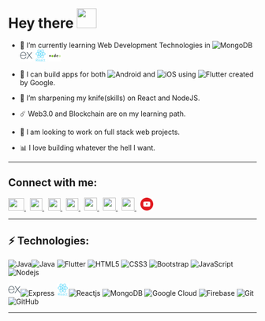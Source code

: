 <h1 align="left">Hey there <img src="https://user-images.githubusercontent.com/64174995/139855608-7ac5f1a6-62ee-4b85-b990-1d7eed65ffda.gif" width="40px" height ="40px"/></h1> 

- 🌱 I’m currently learning Web Development Technologies in <img src="https://github.com/mongodb-js/leaf/blob/master/dist/mongodb-leaf_32x32.png" alt="MongoDB" width="25" height="25" /><img src="https://github.com/Berkmann18/Berkmann18/blob/master/assets/express.svg" alt="Express" width="25" height="25" /> <img src="https://raw.githubusercontent.com/devicons/devicon/master/icons/react/react-original-wordmark.svg" alt="react" width="25" height="25" /> <img src="https://raw.githubusercontent.com/devicons/devicon/master/icons/nodejs/nodejs-original-wordmark.svg" alt="nodejs" width="25" height="25" />

- 🍃 I can build apps for both <img src="https://edent.github.io/SuperTinyIcons/images/svg/android.svg" alt="Android" width="25" height="25" /> and  <img src="https://edent.github.io/SuperTinyIcons/images/svg/apple.svg" alt="iOS" width="25" height="25" />  using <img src="https://edent.github.io/SuperTinyIcons/images/svg/flutter.svg" alt="Flutter" width="25" height="25" /> created by Google.

- 🔭 I’m sharpening my knife(skills) on React and NodeJS.

- ☄️ Web3.0 and Blockchain are on my learning path.

-  🤖 I am looking to work on full stack web projects.

- :bar_chart: I love building whatever the hell I want.

<!-- <hr>

<p> 
📫  Born in Odisha, India <img src="https://github.com/stevenrskelton/flag-icon/blob/master/svg/country-squared/in.svg" width="13"/>
<br>
📌  Living in Berhampur, India <img src="https://github.com/stevenrskelton/flag-icon/blob/master/svg/country-squared/in.svg" width="13"/>
</p> -->

<hr>

## Connect with me:
<!--  linkedin -->
<a href="https://www.linkedin.com/in/anshumanbisoyi/">
<img src="https://user-images.githubusercontent.com/64174995/174016258-b0200beb-2d4e-4ae9-aaef-343e093dd156.png" width="32px" height ="25px"/>
</a>
&nbsp;
<!--  Twitter -->
<a href="https://www.twitter.com/@anshumanbisoyi/">
 <img src="https://raw.githubusercontent.com/rahuldkjain/github-profile-readme-generator/master/src/images/icons/Social/twitter.svg" width="25px" height ="25px"/>
</a>
&nbsp;
<!--  google -->
<a href="mailto:careers.anshumanbisoyi@gmail.com">
<img src="https://user-images.githubusercontent.com/64174995/174017151-9b4ff81f-894e-40f2-84ef-95c47eb0f557.png" width="25px" height ="25px"/>
</a>
&nbsp;
<!--  stackoverflow -->
<a href="https://stackoverflow.com/users/17934821/anshuman-bisoyi">
<img src="https://user-images.githubusercontent.com/64174995/174018102-b62cb9d7-41c3-4936-92a0-c4e8600b486d.png" width="25px" height ="25px"/>
</a>
&nbsp;
<!--  instagram -->
<a href="https://instagram.com/anshumanbisoyi?igshid=YmMyMTA2M2Y=">
<img src="https://user-images.githubusercontent.com/64174995/174016472-c114ca43-7220-4933-a424-be3f7978bc8b.png" width="26px" height ="26px"/>
</a>
&nbsp;
<!--  leetcode -->
<a href="https://leetcode.com/anshumanbisoyi/">
<img src="https://user-images.githubusercontent.com/64174995/174022729-6bc0cd8d-07fc-4277-970a-1ff7eaa6b04b.png" width="26px" height ="26px"/>
</a>
&nbsp;
<!--  hackerank -->
<a href="https://www.hackerrank.com/anshumanbisoyi">
<img src="https://user-images.githubusercontent.com/64174995/174022046-3df8ea38-613d-4469-b2db-64917fe1bbec.png" width="26px" height ="26px"/>
</a>
&nbsp;
<!--  Youtube -->
<a href="https://www.youtube.com/anshumanbisoyi">
<img src="https://github.com/anshumanbisoyi/Apple-Newsletter/blob/master/public/images/movie.svg" width="26px" height ="26px"/>
</a> 
</div>



<!--## Follow Me

[![GitHub](https://img.shields.io/badge/-GitHub-181717?style=flat-square&logo=github&logoColor=white&link=https://github.com/anshumanbisoyi)](https://github.com/anshumanbisoyi)
[![Gmail Badge](https://img.shields.io/badge/-careers.anshumanbisoyi@gmail.com-c14438?style=flat-square&logo=Gmail&logoColor=white&link=mailto:careers.anshumanbisoyi@gmail.com)](mailto:careers.anshumanbisoyi@gmail.com)
[![Linkedin Badge](https://img.shields.io/badge/-anshumanbisoyi-blue?style=flat-square&logo=Linkedin&logoColor=white&link=https://www.linkedin.com/in/anshumanbisoyi/)](https://www.linkedin.com/in/anshumanbisoyi/)
[![Twitter Badge](https://img.shields.io/badge/-@anshumanbisoyi-00acee?style=flat&logo=Twitter&logoColor=white)](https://twitter.com/intent/follow?screen_name=anshumanbisoyi "Follow on Twitter")
[![Youtube Badge](https://img.shields.io/badge/-Youtube-c14438?style=flat&logo=Youtube&logoColor=white)](https://www.youtube.com/anshumanbisoyi "Subscribe my Channel") -->

<hr>

## ⚡ Technologies:
<img src="https://edent.github.io/SuperTinyIcons/images/svg/java.svg" alt="Java" width="25" height="25" />![Java](https://img.shields.io/badge/-Java-black?style=flat-square&logo=java)
![Flutter](https://img.shields.io/badge/-flutter-black?style=flat-square&logo=flutter)
![HTML5](https://img.shields.io/badge/-HTML5-E34F26?style=flat-square&logo=html5&logoColor=white)
![CSS3](https://img.shields.io/badge/-CSS3-1572B6?style=flat-square&logo=css3)
![Bootstrap](https://img.shields.io/badge/-Bootstrap-563D7C?style=flat-square&logo=bootstrap)
![JavaScript](https://img.shields.io/badge/-JavaScript-black?style=flat-square&logo=javascript)
![Nodejs](https://img.shields.io/badge/-Nodejs-black?style=flat-square&logo=Node.js)

<img src="https://github.com/Berkmann18/Berkmann18/blob/master/assets/express.svg" alt="Express" width="25" height="25" />![Express](https://img.shields.io/badge/-Expressjs-black?style=flat-square&logo=Express.js)
<img src="https://raw.githubusercontent.com/devicons/devicon/master/icons/react/react-original-wordmark.svg" alt="react" width="25" height="25" />![Reactjs](https://img.shields.io/badge/-Reactjs-black?style=flat-square&logo=React.js)
![MongoDB](https://img.shields.io/badge/-MongoDB-black?style=flat-square&logo=mongodb)
![Google Cloud](https://img.shields.io/badge/Google%20Cloud-black?style=flat-square&logo=google-cloud)
![Firebase](https://img.shields.io/badge/Firebase-black?style=flat-square&logo=firebase)
![Git](https://img.shields.io/badge/-Git-black?style=flat-square&logo=git)
![GitHub](https://img.shields.io/badge/-GitHub-181717?style=flat-square&logo=github)


<hr>
